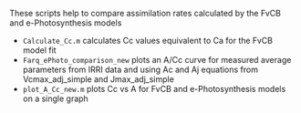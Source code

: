 These scripts help to compare assimilation rates calculated by the FvCB and e-Photosynthesis models
- `Calculate_Cc.m` calculates Cc values equivalent to Ca for the FvCB model fit
- `Farq_ePhoto_comparison_new` plots an A/Cc curve for measured average parameters from IRRI data and using Ac and Aj equations from Vcmax_adj_simple and Jmax_adj_simple
- `plot_A_Cc_new.m` plots Cc vs A for FvCB and e-Photosynthesis models on a single graph

